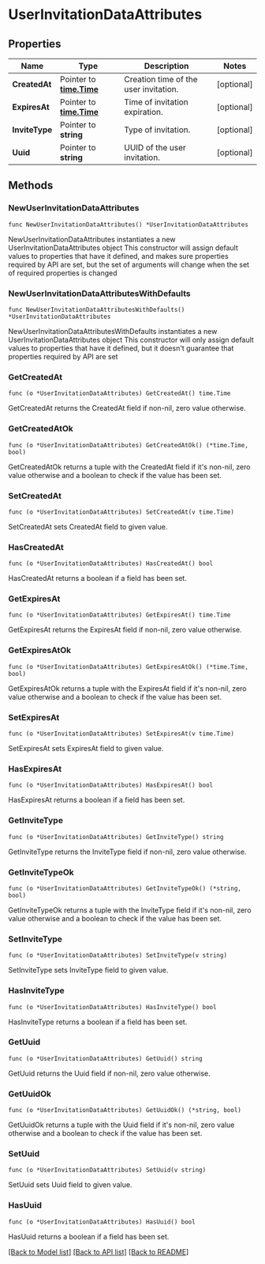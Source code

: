 # UserInvitationDataAttributes

## Properties

Name | Type | Description | Notes
------------ | ------------- | ------------- | -------------
**CreatedAt** | Pointer to [**time.Time**](time.Time.md) | Creation time of the user invitation. | [optional] 
**ExpiresAt** | Pointer to [**time.Time**](time.Time.md) | Time of invitation expiration. | [optional] 
**InviteType** | Pointer to **string** | Type of invitation. | [optional] 
**Uuid** | Pointer to **string** | UUID of the user invitation. | [optional] 

## Methods

### NewUserInvitationDataAttributes

`func NewUserInvitationDataAttributes() *UserInvitationDataAttributes`

NewUserInvitationDataAttributes instantiates a new UserInvitationDataAttributes object
This constructor will assign default values to properties that have it defined,
and makes sure properties required by API are set, but the set of arguments
will change when the set of required properties is changed

### NewUserInvitationDataAttributesWithDefaults

`func NewUserInvitationDataAttributesWithDefaults() *UserInvitationDataAttributes`

NewUserInvitationDataAttributesWithDefaults instantiates a new UserInvitationDataAttributes object
This constructor will only assign default values to properties that have it defined,
but it doesn't guarantee that properties required by API are set

### GetCreatedAt

`func (o *UserInvitationDataAttributes) GetCreatedAt() time.Time`

GetCreatedAt returns the CreatedAt field if non-nil, zero value otherwise.

### GetCreatedAtOk

`func (o *UserInvitationDataAttributes) GetCreatedAtOk() (*time.Time, bool)`

GetCreatedAtOk returns a tuple with the CreatedAt field if it's non-nil, zero value otherwise
and a boolean to check if the value has been set.

### SetCreatedAt

`func (o *UserInvitationDataAttributes) SetCreatedAt(v time.Time)`

SetCreatedAt sets CreatedAt field to given value.

### HasCreatedAt

`func (o *UserInvitationDataAttributes) HasCreatedAt() bool`

HasCreatedAt returns a boolean if a field has been set.

### GetExpiresAt

`func (o *UserInvitationDataAttributes) GetExpiresAt() time.Time`

GetExpiresAt returns the ExpiresAt field if non-nil, zero value otherwise.

### GetExpiresAtOk

`func (o *UserInvitationDataAttributes) GetExpiresAtOk() (*time.Time, bool)`

GetExpiresAtOk returns a tuple with the ExpiresAt field if it's non-nil, zero value otherwise
and a boolean to check if the value has been set.

### SetExpiresAt

`func (o *UserInvitationDataAttributes) SetExpiresAt(v time.Time)`

SetExpiresAt sets ExpiresAt field to given value.

### HasExpiresAt

`func (o *UserInvitationDataAttributes) HasExpiresAt() bool`

HasExpiresAt returns a boolean if a field has been set.

### GetInviteType

`func (o *UserInvitationDataAttributes) GetInviteType() string`

GetInviteType returns the InviteType field if non-nil, zero value otherwise.

### GetInviteTypeOk

`func (o *UserInvitationDataAttributes) GetInviteTypeOk() (*string, bool)`

GetInviteTypeOk returns a tuple with the InviteType field if it's non-nil, zero value otherwise
and a boolean to check if the value has been set.

### SetInviteType

`func (o *UserInvitationDataAttributes) SetInviteType(v string)`

SetInviteType sets InviteType field to given value.

### HasInviteType

`func (o *UserInvitationDataAttributes) HasInviteType() bool`

HasInviteType returns a boolean if a field has been set.

### GetUuid

`func (o *UserInvitationDataAttributes) GetUuid() string`

GetUuid returns the Uuid field if non-nil, zero value otherwise.

### GetUuidOk

`func (o *UserInvitationDataAttributes) GetUuidOk() (*string, bool)`

GetUuidOk returns a tuple with the Uuid field if it's non-nil, zero value otherwise
and a boolean to check if the value has been set.

### SetUuid

`func (o *UserInvitationDataAttributes) SetUuid(v string)`

SetUuid sets Uuid field to given value.

### HasUuid

`func (o *UserInvitationDataAttributes) HasUuid() bool`

HasUuid returns a boolean if a field has been set.


[[Back to Model list]](../README.md#documentation-for-models) [[Back to API list]](../README.md#documentation-for-api-endpoints) [[Back to README]](../README.md)


